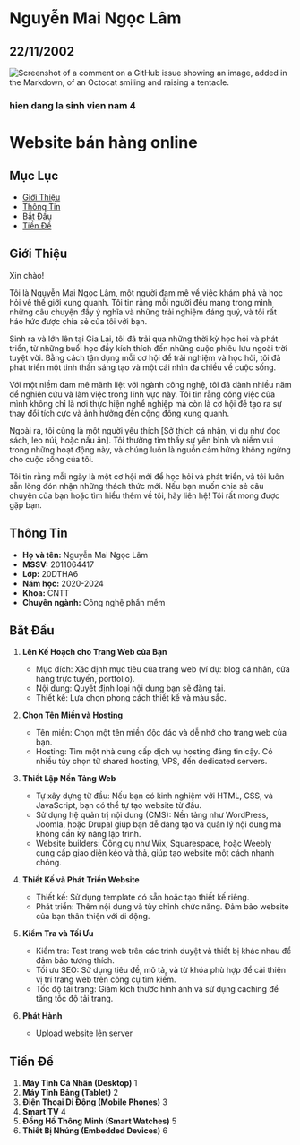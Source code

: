 # Nguyễn Mai Ngọc Lâm
## 22/11/2002
![Screenshot of a comment on a GitHub issue showing an image, added in the Markdown, of an Octocat smiling and raising a tentacle.](https://myoctocat.com/assets/images/base-octocat.svg)
### hien dang la sinh vien nam 4
# Website bán hàng online

## Mục Lục
- [Giới Thiệu](#giới-thiệu)
- [Thông Tin](#thông-tin)
- [Bắt Đầu](#bắt-đầu)
- [Tiền Đề](#tiền-đề)

## Giới Thiệu

Xin chào!

Tôi là Nguyễn Mai Ngọc Lâm, một người đam mê về việc khám phá và học hỏi về thế giới xung quanh. Tôi tin rằng mỗi người đều mang trong mình những câu chuyện đầy ý nghĩa và những trải nghiệm đáng quý, và tôi rất háo hức được chia sẻ của tôi với bạn.

Sinh ra và lớn lên tại Gia Lai, tôi đã trải qua những thời kỳ học hỏi và phát triển, từ những buổi học đầy kích thích đến những cuộc phiêu lưu ngoài trời tuyệt vời. Bằng cách tận dụng mỗi cơ hội để trải nghiệm và học hỏi, tôi đã phát triển một tinh thần sáng tạo và một cái nhìn đa chiều về cuộc sống.

Với một niềm đam mê mãnh liệt với ngành công nghệ, tôi đã dành nhiều năm để nghiên cứu và làm việc trong lĩnh vực này. Tôi tin rằng công việc của mình không chỉ là nơi thực hiện nghề nghiệp mà còn là cơ hội để tạo ra sự thay đổi tích cực và ảnh hưởng đến cộng đồng xung quanh.

Ngoài ra, tôi cũng là một người yêu thích [Sở thích cá nhân, ví dụ như đọc sách, leo núi, hoặc nấu ăn]. Tôi thường tìm thấy sự yên bình và niềm vui trong những hoạt động này, và chúng luôn là nguồn cảm hứng không ngừng cho cuộc sống của tôi.

Tôi tin rằng mỗi ngày là một cơ hội mới để học hỏi và phát triển, và tôi luôn sẵn lòng đón nhận những thách thức mới. Nếu bạn muốn chia sẻ câu chuyện của bạn hoặc tìm hiểu thêm về tôi, hãy liên hệ! Tôi rất mong được gặp bạn.

## Thông Tin

- **Họ và tên:** Nguyễn Mai Ngọc Lâm
- **MSSV:** 2011064417
- **Lớp:** 20DTHA6
- **Năm học:** 2020-2024
- **Khoa:** CNTT
- **Chuyên ngành:** Công nghệ phần mềm



## Bắt Đầu

1. **Lên Kế Hoạch cho Trang Web của Bạn** 
   - Mục đích: Xác định mục tiêu của trang web (ví dụ: blog cá nhân, cửa hàng trực tuyến, portfolio).
   - Nội dung: Quyết định loại nội dung bạn sẽ đăng tải.
   - Thiết kế: Lựa chọn phong cách thiết kế và màu sắc.
   
2. **Chọn Tên Miền và Hosting** 
   - Tên miền: Chọn một tên miền độc đáo và dễ nhớ cho trang web của bạn.
   - Hosting: Tìm một nhà cung cấp dịch vụ hosting đáng tin cậy. Có nhiều tùy chọn từ shared hosting, VPS, đến dedicated servers.

3. **Thiết Lập Nền Tảng Web**
   - Tự xây dựng từ đầu: Nếu bạn có kinh nghiệm với HTML, CSS, và JavaScript, bạn có thể tự tạo website từ đầu.
   - Sử dụng hệ quản trị nội dung (CMS): Nền tảng như WordPress, Joomla, hoặc Drupal giúp bạn dễ dàng tạo và quản lý nội dung mà không cần kỹ năng lập trình.
   - Website builders: Công cụ như Wix, Squarespace, hoặc Weebly cung cấp giao diện kéo và thả, giúp tạo website một cách nhanh chóng.

4. **Thiết Kế và Phát Triển Website**
   - Thiết kế: Sử dụng template có sẵn hoặc tạo thiết kế riêng.
   - Phát triển: Thêm nội dung và tùy chỉnh chức năng. Đảm bảo website của bạn thân thiện với di động.

5. **Kiểm Tra và Tối Ưu**
   - Kiểm tra: Test trang web trên các trình duyệt và thiết bị khác nhau để đảm bảo tương thích.
   - Tối ưu SEO: Sử dụng tiêu đề, mô tả, và từ khóa phù hợp để cải thiện vị trí trang web trên công cụ tìm kiếm.
   - Tốc độ tải trang: Giảm kích thước hình ảnh và sử dụng caching để tăng tốc độ tải trang.

6. **Phát Hành**
   - Upload website lên server

## Tiền Đề

1. **Máy Tính Cá Nhân (Desktop)** 1
2. **Máy Tính Bảng (Tablet)** 2
3. **Điện Thoại Di Động (Mobile Phones)** 3
4. **Smart TV** 4
5. **Đồng Hồ Thông Minh (Smart Watches)** 5
6. **Thiết Bị Nhúng (Embedded Devices)** 6
